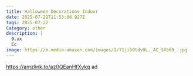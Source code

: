 ```yaml
---
title: Halloween Decorations Indoor
date: 2025-07-22T11:53:08.927Z
tags: 2025-07-22
Category: other
description: |
  9.xx 
  Cc
image: https://m.media-amazon.com/images/I/71ji50tdyOL._AC_SX569_.jpg
---
```

https://amzlink.to/az0QEanHfXykq    ad